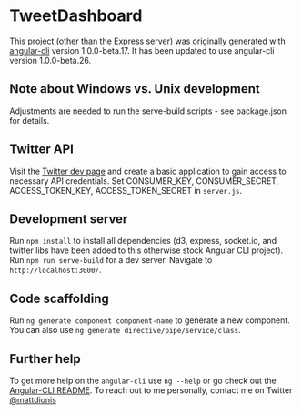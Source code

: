 # TweetDashboard
This project (other than the Express server) was originally generated with [angular-cli](https://github.com/angular/angular-cli) version 1.0.0-beta.17. It has been updated to use angular-cli version 1.0.0-beta.26.

## Note about Windows vs. Unix development
Adjustments are needed to run the serve-build scripts - see package.json for details.

## Twitter API
Visit the [Twitter dev page](https://apps.twitter.com/) and create a basic application to gain access to necessary API credentials.
Set CONSUMER_KEY, CONSUMER_SECRET, ACCESS_TOKEN_KEY, ACCESS_TOKEN_SECRET in `server.js`.

## Development server
Run `npm install` to install all dependencies (d3, express, socket.io, and twitter libs have been added to this otherwise stock Angular CLI project).
Run `npm run serve-build` for a dev server. Navigate to `http://localhost:3000/`.

## Code scaffolding
Run `ng generate component component-name` to generate a new component. You can also use `ng generate directive/pipe/service/class`.

## Further help
To get more help on the `angular-cli` use `ng --help` or go check out the [Angular-CLI README](https://github.com/angular/angular-cli/blob/master/README.md).
To reach out to me personally, contact me on Twitter [@mattdionis](https://twitter.com/MattDionis)
